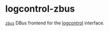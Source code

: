 # logcontrol-zbus

[`zbus`][zbus] DBus frontend for the [logcontrol] interface.

[zbus]: https://github.com/dbus2/zbus
[logcontrol]: https://github.com/swsnr/logcontrol.rs

